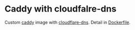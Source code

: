 # Caddy with cloudfalre-dns

Custom [caddy] image with [cloudflare-dns]. Detail in [Dockerfile].

[caddy]: https://caddyserver.com/
[cloudflare-dns]: https://github.com/caddy-dns/cloudflare
[Dockerfile]: https://github.com/0x-jerry/docker-caddy-cloudflaredns/blob/main/dockerfile
